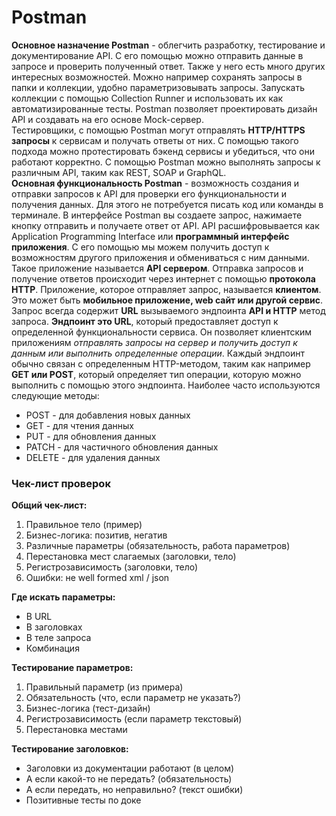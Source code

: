 # Postman
**Основное назначение Postman** - облегчить разработку, тестирование и документирование API. С его помощью можно отправить данные в запросе и проверить полученный ответ. Также у него есть много других интересных возможностей. Можно например сохранять запросы в папки и коллекции, удобно параметризовывать запросы. Запускать коллекции с помощью Collection Runner и использовать их как автоматизированные тесты. Postman позволяет проектировать дизайн API и создавать на его основе Mock-сервер.   
Тестировщики, с помощью Postman могут отправлять **HTTP/HTTPS запросы** к сервисам и получать ответы от них. С помощью такого подхода можно протестировать бэкенд сервисы и убедиться, что они работают корректно. С помощью Postman можно выполнять запросы к различным API, таким как REST, SOAP и GraphQL.     
**Основная функциональность Postman** - возможность создания и отправки запросов к API для проверки его функциональности и получения данных. Для этого не потребуется писать код или команды в терминале. В интерфейсе Postman вы создаете запрос, нажимаете кнопку отправить и получаете ответ от API. API расшифровывается как Application Programming Interface или **программный интерфейс приложения**. С его помощью мы можем  получить доступ к возможностям другого приложения и обмениваться с ним данными. Такое приложение называется **API сервером**. Отправка запросов и получение ответов происходит через интернет с помощью **протокола HTTP**. Приложение, которое отправляет запрос, называется **клиентом**. Это может быть **мобильное приложение, web сайт или другой сервис**.   
Запрос всегда содержит **URL** вызываемого эндпоинта **API и HTTP** метод запроса. **Эндпоинт это URL**, который предоставляет доступ к определенной функциональности сервиса. Он позволяет клиентским приложениям *отправлять запросы на сервер и получить доступ к данным или выполнить определенные операции*. Каждый эндпоинт обычно связан с определенным HTTP-методом, таким как например **GET или POST**, который определяет тип операции, которую можно выполнить с помощью этого эндпоинта. Наиболее часто используются следующие методы:  
- POST - для добавления новых данных  
- GET - для чтения данных
- PUT - для обновления данных
- PATCH - для частичного обновления данных
- DELETE - для удаления данных  
  
### Чек-лист проверок
**Общий чек-лист:**    
1. Правильное тело (пример)  
2. Бизнес-логика: позитив, негатив   
3. Различные параметры (обязательность, работа параметров)   
4. Перестановка мест слагаемых (заголовки, тело)   
5. Регистрозависимость (заголовки, тело)   
6. Ошибки: не well formed xml / json   

**Где искать параметры:**  
- В URL  
- В заголовках   
- В теле запроса   
- Комбинация   

**Тестирование параметров:**   
1. Правильный параметр (из примера)   
2. Обязательность (что, если параметр не указать?)   
3. Бизнес-логика (тест-дизайн)   
4. Регистрозависимость (если параметр текстовый)   
5. Перестановка местами   

**Тестирование заголовков:**  
- Заголовки из документации работают (в целом)   
- А если какой-то не передать? (обязательность)   
- А если передать, но неправильно? (текст ошибки)   
- Позитивные тесты по доке   

